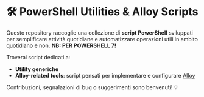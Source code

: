 # 🛠️ PowerShell Utilities & Alloy Scripts

Questo repository raccoglie una collezione di **script PowerShell** sviluppati per semplificare attività quotidiane e automatizzare operazioni utili in ambito quotidiano e non. 
**NB: PER POWERSHELL 7!**

Troverai script dedicati a:
- **Utility generiche**
- **Alloy-related tools**: script pensati per implementare e configurare [Alloy](https://alloytools.org/)

Contribuzioni, segnalazioni di bug o suggerimenti sono benvenuti! 💡

